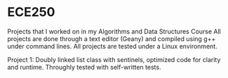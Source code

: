 # ECE250
Projects that I worked on in my Algorithms and Data Structures Course
All projects are done through a text editor (Geany) and compiled using g++ under command lines. All projects are tested under a Linux environment.

Project 1: Doubly linked list class with sentinels, optimized code for clarity and runtime. Throughly tested with self-written tests.
